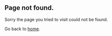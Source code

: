 ## Page not found.

Sorry the page you tried to visit could not be found.

Go back to [home](https://docs.fishstickbot.com/).
